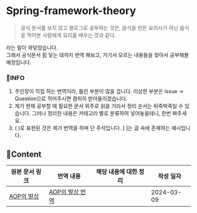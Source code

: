 # Spring-framework-theory
> 공식 문서를 보지 않고 블로그로 공부하는 것은, 음식을 만든 요리사가 아닌 음식을 먹어본 사람에게 요리를 배우는 것과 같다.

라는 말이 와닿았습니다. <br>
그래서 공식문서 힘 닿는 데까지 번역 해보고, 거기서 모르는 내용들을 찾아서 공부해볼 예정입니다. 

### 📜INFO

1. 주인장이 직접 하는 번역이라, 틀린 부분이 많을 겁니다. 이상한 부분은 Issue -> Question으로 적어주시면 겸허히 받아들이겠습니다. 
2. 제가 현재 공부할 때 필요한 문서 위주로 읽을 거라서 정리 순서는 뒤죽박죽일 수 있습니다. 그러나 정리한 내용은 카테고리 별로 분류하여 넣어놓을테니, 한번 봐주세요. 
3. ( )로 표현된 것은 제가 번역을 하며 단 주석입니다. [ ]는 글 속에 존재하는 예시입니다. 

## 📜Content

| 원본 문서 링크                                               | 번역 내용                                                    | 해당 내용에 대한 정리 | 작성 일자  |
| ------------------------------------------------------------ | ------------------------------------------------------------ | --------------------- | ---------- |
| [AOP의 발상](https://docs.spring.io/spring-framework/reference/core/aop/introduction-defn.html) | [AOP의 발상 번역](https://github.com/dalcheonroadhead/Spring-framework-theory/blob/main/AOP/AOP_Concepts.md) |                       | 2024-03-09 |

